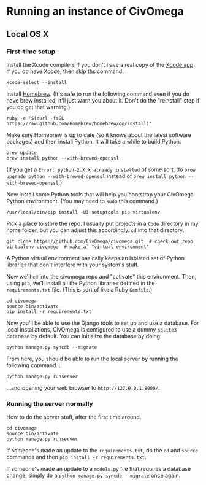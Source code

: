 # Running an instance of CivOmega

## Local OS X

### First-time setup

Install the Xcode compilers if you don't have a real copy of the
[Xcode app](https://itunes.apple.com/us/app/xcode/id497799835). If you do
have Xcode, then skip ths command.

```shell
xcode-select --install
```

Install [Homebrew](http://brew.sh/). (It's safe to run the following command
even if you do have brew installed, it'll just warn you about it. Don't do the
"reinstall" step if you do get that warning.)

```shell
ruby -e "$(curl -fsSL https://raw.github.com/Homebrew/homebrew/go/install)"
```

Make sure Homebrew is up to date (so it knows about the latest software
packages) and then install Python. It will take a while to build Python.

```shell
brew update
brew install python --with-brewed-openssl
```

(If you get a `Error: python-2.X.X already installed` of some sort, do 
`brew upgrade python --with-brewed-openssl` instead of
`brew install python --with-brewed-openssl`.)

Now install some Python tools that will help you bootstrap your CivOmega
Python environment. (You may need to `sudo` this command.)

```shell
/usr/local/bin/pip install -UI setuptools pip virtualenv
```

Pick a place to store the repo. I usually put projects in a `Code` directory
in my home folder, but you can adjust this accordingly. `cd` into that
directory.

```shell
git clone https://github.com/CivOmega/civomega.git  # check out repo
virtualenv civomega  # make a` "virtual environment"
```

A Python virtual environment basically keeps an isolated set of Python
libraries that don't interfere with your system's stuff.

Now we'll `cd` into the civomega repo and "activate" this environment.
Then, using `pip`, we'll install all the Python libraries defined in the
`requirements.txt` file. (This is sort of like a Ruby `Gemfile`.)

```shell
cd civomega
source bin/activate
pip install -r requirements.txt
```

Now you'll be able to use the Django tools to set up and use a database.
For local installations, CivOmega is configured to use a dummy `sqlite3`
database by default. You can initialize the database by doing:

```shell
python manage.py syncdb --migrate
```

From here, you should be able to run the local server by running the following
command…

```shell
python manage.py runserver
```

…and opening your web browser to `http://127.0.0.1:8000/`.

### Running the server normally

How to do the server stuff, after the first time around.

```shell
cd civomega
source bin/activate
python manage.py runserver
```

If someone's made an update to the `requirements.txt`, do the `cd` and `source`
commands and then `pip install -r requirements.txt`.

If someone's made an update to a `models.py` file that requires a database
change, simply do a `python manage.py syncdb --migrate` once again.
